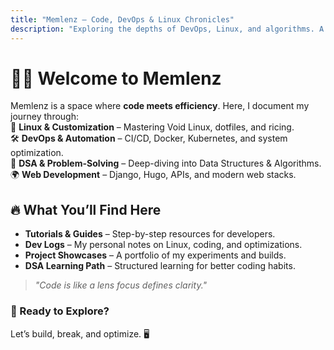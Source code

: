 ```yaml
---
title: "Memlenz – Code, DevOps & Linux Chronicles"
description: "Exploring the depths of DevOps, Linux, and algorithms. A developer's journal of problem-solving and innovation."
---
```


# 👨‍💻 Welcome to Memlenz

Memlenz is a space where **code meets efficiency**. Here, I document my journey through:  
🚀 **Linux & Customization** – Mastering Void Linux, dotfiles, and ricing.  
🛠️ **DevOps & Automation** – CI/CD, Docker, Kubernetes, and system optimization.  
🧠 **DSA & Problem-Solving** – Deep-diving into Data Structures & Algorithms.  
🌍 **Web Development** – Django, Hugo, APIs, and modern web stacks.

## 🔥 What You’ll Find Here

- **Tutorials & Guides** – Step-by-step resources for developers.
- **Dev Logs** – My personal notes on Linux, coding, and optimizations.
- **Project Showcases** – A portfolio of my experiments and builds.
- **DSA Learning Path** – Structured learning for better coding habits.

> _"Code is like a lens focus defines clarity."_

### **🚀 Ready to Explore?**

Let’s build, break, and optimize. 🖥️
